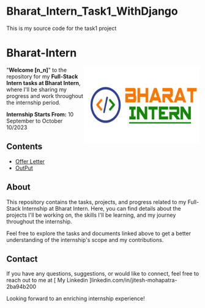 # Bharat_Intern_Task1_WithDjango
This is my source code for the task1 project
# Bharat-Intern 

<img align= "right" src="https://github.com/IIKirito-kunII/Bharat-Intern/blob/62bfd1bcf1953abb08d83864a6df5761fc884f7c/1677698736997.jpeg" width="300" height="200" align-items="right">

"**Welcome [n_n]**" to the repository for my **Full-Stack Intern tasks at Bharat Intern**, where I'll be sharing my progress and work throughout the internship period.

**Internship Starts From:** 10 September  to October 10/2023

## Contents
- [Offer Letter](https://github.com/jiteshmohapatra/Bharat_Intern_Task1_WithDjango/blob/67057f9178746ec3725e15e1f935b1cf8b5628b3/offerletter.pdf)
- [OutPut](https://github.com/jiteshmohapatra/Bharat_Intern_Task1_WithDjango/blob/67057f9178746ec3725e15e1f935b1cf8b5628b3/Task-1%20output%20picture.png)



## About

This repository contains the tasks, projects, and progress related to my Full-Stack Internship at Bharat Intern. Here, you can find details about the projects I'll be working on, the skills I'll be learning, and my journey throughout the internship.

Feel free to explore the tasks and documents linked above to get a better understanding of the internship's scope and my contributions.


## Contact

If you have any questions, suggestions, or would like to connect, feel free to reach out to me at [ My Linkedin ]linkedin.com/in/jitesh-mohapatra-2ba94b200

Looking forward to an enriching internship experience!

